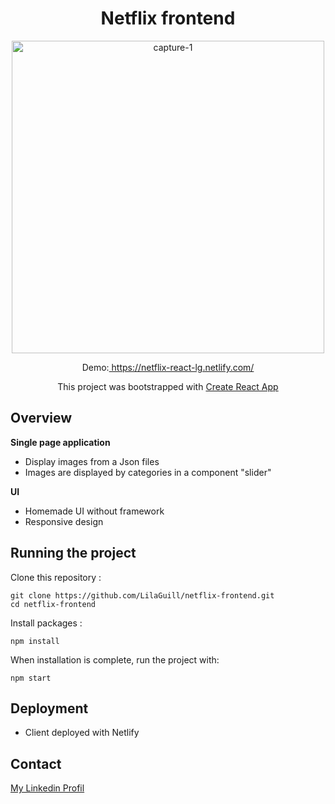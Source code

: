 <h1 align="center">Netflix frontend</h1>

<p align="center">
  <img width="500" src="https://github.com/LilaGuill/netflix-frontend/blob/master/public/screen.png" alt="capture-1">
</p>

<p align="center">
  Demo:<a href="https://netflix-react-lg.netlify.com/" target="_blank"> https://netflix-react-lg.netlify.com/</a>
</p>
<p align="center">
 This project was bootstrapped with <a href=https://github.com/facebook/create-react-app. target="_blank">Create React App</a>
</p>

## Overview

**Single page application**

- Display images from a Json files
- Images are displayed by categories in a component "slider"

**UI**

- Homemade UI without framework
- Responsive design

## Running the project

Clone this repository :

```
git clone https://github.com/LilaGuill/netflix-frontend.git
cd netflix-frontend
```

Install packages :

```
npm install
```

When installation is complete, run the project with:

```
npm start
```

## Deployment

- Client deployed with Netlify

## Contact

<a href="https://www.linkedin.com/in/lila-guillermic-66542476/" target="_blank">My Linkedin Profil</a>

